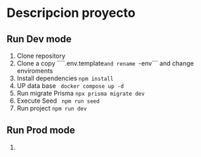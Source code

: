 # Descripcion proyecto

## Run Dev mode

1. Clone repository
2. Clone a copy ````.env.template``` and rename  ```-env``` and change enviroments
3. Install dependencies ```npm install```
4. UP data base ``` docker compose up -d```
5. Run migrate Prisma ```npx prisma migrate dev ```
6. Execute Seed ``` npm run seed```
7. Run project  ```npm run dev ```

## Run Prod mode

1.